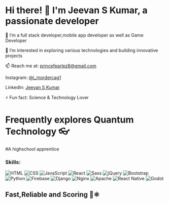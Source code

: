 
# Hi there! 👋 I'm Jeevan S Kumar, a passionate developer 

🌱 I’m a full stack developer,mobile app developer as well as Game Developer

🔭 I’m interested in exploring various technologies and building innovative projects

📫 Reach me at: [princefearlez8@gmail.com](mailto:princefearlez8@gmail.com)

Instagram: [@i_mordercag1](https://www.instagram.com/i_mordercag1/)

LinkedIn: [Jeevan S Kumar](https://www.linkedin.com/in/jeevan-s-kumar-72a994272/)

⚡ Fun fact: Science & Technology Lover

# Frequently explores Quantum Technology 👓

#A highschool apprentice

### Skills:

![HTML](https://img.shields.io/badge/-HTML-E34F26?style=flat&logo=html5)
![CSS](https://img.shields.io/badge/-CSS-1572B6?style=flat&logo=css3)
![JavaScript](https://img.shields.io/badge/-JavaScript-F7DF1E?style=flat&logo=javascript)
![React](https://img.shields.io/badge/-React-61DAFB?style=flat&logo=react)
![Sass](https://img.shields.io/badge/-Sass-CC6699?style=flat&logo=sass)
![jQuery](https://img.shields.io/badge/-jQuery-0769AD?style=flat&logo=jquery)
![Bootstrap](https://img.shields.io/badge/-Bootstrap-563D7C?style=flat&logo=bootstrap)
![Python](https://img.shields.io/badge/-Python-3776AB?style=flat&logo=python)
![Firebase](https://img.shields.io/badge/-Firebase-FFCA28?style=flat&logo=firebase)
![Django](https://img.shields.io/badge/-Django-092E20?style=flat&logo=django)
![Nginx](https://img.shields.io/badge/-Nginx-269539?style=flat&logo=nginx)
![Apache](https://img.shields.io/badge/-Apache-D22128?style=flat&logo=apache)
![React Native](https://img.shields.io/badge/-React_Native-61DAFB?style=flat&logo=react)
![Godot](https://img.shields.io/badge/-Godot-478CBF?style=flat&logo=godotengine)

## Fast,Reliable and Scoring 🚀⚛️


